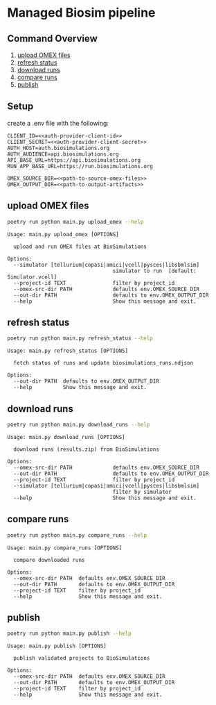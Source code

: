 
# Managed Biosim pipeline

## Command Overview

1. [upload OMEX files](#upload-omex-files)
2. [refresh status](#refresh-status)
3. [download runs](#download-runs)
4. [compare runs](#compare-runs)
5. [publish](#publish)

## Setup

create a .env file with the following:

```properties
CLIENT_ID=<<auth-provider-client-id>>
CLIENT_SECRET=<<auth-provider-client-secret>>
AUTH_HOST=auth.biosimulations.org
AUTH_AUDIENCE=api.biosimulations.org
API_BASE_URL=https://api.biosimulations.org
RUN_APP_BASE_URL=https://run.biosimulations.org

OMEX_SOURCE_DIR=<<path-to-source-omex-files>>
OMEX_OUTPUT_DIR=<<path-to-output-artifacts>>
```

## upload OMEX files

```bash
poetry run python main.py upload_omex --help
```

```
Usage: main.py upload_omex [OPTIONS]

  upload and run OMEX files at BioSimulations

Options:
  --simulator [tellurium|copasi|amici|vcell|pysces|libsbmlsim]
                                  simulator to run  [default: Simulator.vcell]
  --project-id TEXT               filter by project_id
  --omex-src-dir PATH             defaults env.OMEX_SOURCE_DIR
  --out-dir PATH                  defaults to env.OMEX_OUTPUT_DIR
  --help                          Show this message and exit.

```

## refresh status

```bash
poetry run python main.py refresh_status --help
```

```
Usage: main.py refresh_status [OPTIONS]

  fetch status of runs and update biosimulations_runs.ndjson

Options:
  --out-dir PATH  defaults to env.OMEX_OUTPUT_DIR
  --help          Show this message and exit.
```

## download runs

```bash
poetry run python main.py download_runs --help
```

```
Usage: main.py download_runs [OPTIONS]

  download runs (results.zip) from BioSimulations

Options:
  --omex-src-dir PATH             defaults env.OMEX_SOURCE_DIR
  --out-dir PATH                  defaults to env.OMEX_OUTPUT_DIR
  --project-id TEXT               filter by project_id
  --simulator [tellurium|copasi|amici|vcell|pysces|libsbmlsim]
                                  filter by simulator
  --help                          Show this message and exit.
```


## compare runs

```bash
poetry run python main.py compare_runs --help
```

```
Usage: main.py compare_runs [OPTIONS]

  compare downloaded runs

Options:
  --omex-src-dir PATH  defaults env.OMEX_SOURCE_DIR
  --out-dir PATH       defaults to env.OMEX_OUTPUT_DIR
  --project-id TEXT    filter by project_id
  --help               Show this message and exit.
```

## publish

```bash
poetry run python main.py publish --help
```

```
Usage: main.py publish [OPTIONS]

  publish validated projects to BioSimulations

Options:
  --omex-src-dir PATH  defaults env.OMEX_SOURCE_DIR
  --out-dir PATH       defaults to env.OMEX_OUTPUT_DIR
  --project-id TEXT    filter by project_id
  --help               Show this message and exit.
```

